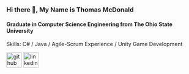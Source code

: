 ### Hi there 👋, My Name is Thomas McDonald
#### Graduate in Computer Science Engineering from The Ohio State University

Skills: C# / Java / Agile-Scrum Experience / Unity Game Development



[<img src='https://cdn.jsdelivr.net/npm/simple-icons@3.0.1/icons/github.svg' alt='github' height='40'>](https://github.com/Lionera)  [<img src='https://cdn.jsdelivr.net/npm/simple-icons@3.0.1/icons/linkedin.svg' alt='linkedin' height='40'>](https://www.linkedin.com/in/thomas-mcdonald1/)  

